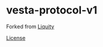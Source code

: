 # vesta-protocol-v1

Forked from [Liquity](https://github.com/liquity/dev/tree/main/packages/contracts)

[License](https://github.com/liquity/dev/blob/main/LICENSE)
